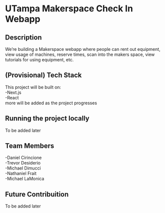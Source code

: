 # UTampa Makerspace Check In Webapp

## Description

We’re building a Makerspace webapp where people can rent out equipment, view usage of machines, reserve times, scan into the makers space, view tutorials for using equipment, etc.

## (Provisional) Tech Stack

This project will be built on:  
-Next.js  
-React  
more will be added as the project progresses

## Running the project locally

To be added later

## Team Members

-Daniel Cirincione  
-Trevor Desiderio  
-Michael Dimucci  
-Nathaniel Frait  
-Michael LaMonica  

## Future Contribuition

To be added later
